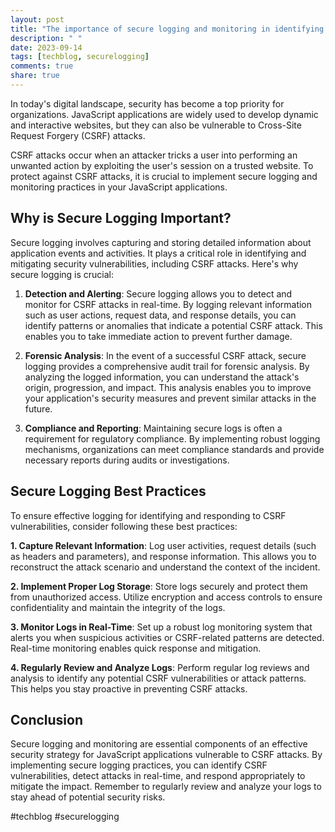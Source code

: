 ```yaml
---
layout: post
title: "The importance of secure logging and monitoring in identifying and responding to CSRF vulnerabilities in JavaScript applications"
description: " "
date: 2023-09-14
tags: [techblog, securelogging]
comments: true
share: true
---
```


In today's digital landscape, security has become a top priority for organizations. JavaScript applications are widely used to develop dynamic and interactive websites, but they can also be vulnerable to Cross-Site Request Forgery (CSRF) attacks. 

CSRF attacks occur when an attacker tricks a user into performing an unwanted action by exploiting the user's session on a trusted website. To protect against CSRF attacks, it is crucial to implement secure logging and monitoring practices in your JavaScript applications. 

## Why is Secure Logging Important?

Secure logging involves capturing and storing detailed information about application events and activities. It plays a critical role in identifying and mitigating security vulnerabilities, including CSRF attacks. Here's why secure logging is crucial:

1. **Detection and Alerting**: Secure logging allows you to detect and monitor for CSRF attacks in real-time. By logging relevant information such as user actions, request data, and response details, you can identify patterns or anomalies that indicate a potential CSRF attack. This enables you to take immediate action to prevent further damage.

2. **Forensic Analysis**: In the event of a successful CSRF attack, secure logging provides a comprehensive audit trail for forensic analysis. By analyzing the logged information, you can understand the attack's origin, progression, and impact. This analysis enables you to improve your application's security measures and prevent similar attacks in the future.

3. **Compliance and Reporting**: Maintaining secure logs is often a requirement for regulatory compliance. By implementing robust logging mechanisms, organizations can meet compliance standards and provide necessary reports during audits or investigations. 

## Secure Logging Best Practices

To ensure effective logging for identifying and responding to CSRF vulnerabilities, consider following these best practices:

**1. Capture Relevant Information**: Log user activities, request details (such as headers and parameters), and response information. This allows you to reconstruct the attack scenario and understand the context of the incident.

**2. Implement Proper Log Storage**: Store logs securely and protect them from unauthorized access. Utilize encryption and access controls to ensure confidentiality and maintain the integrity of the logs.

**3. Monitor Logs in Real-Time**: Set up a robust log monitoring system that alerts you when suspicious activities or CSRF-related patterns are detected. Real-time monitoring enables quick response and mitigation.

**4. Regularly Review and Analyze Logs**: Perform regular log reviews and analysis to identify any potential CSRF vulnerabilities or attack patterns. This helps you stay proactive in preventing CSRF attacks.

## Conclusion

Secure logging and monitoring are essential components of an effective security strategy for JavaScript applications vulnerable to CSRF attacks. By implementing secure logging practices, you can identify CSRF vulnerabilities, detect attacks in real-time, and respond appropriately to mitigate the impact. Remember to regularly review and analyze your logs to stay ahead of potential security risks.

#techblog #securelogging